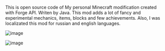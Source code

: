 This is open source code of My personal Minecraft modification created with Forge API.
Writen by Java.
This mod adds a lot of fancy and experimental mechanics, items, blocks and few achievements.
Also, I was localizated this mod for russian and english languages.

![image](https://user-images.githubusercontent.com/56406918/195410988-2bfb7bcb-4fcf-4bdb-85fc-3c742cfe5953.png)

![image](https://user-images.githubusercontent.com/56406918/195401632-3c9ed399-c35e-4560-8ea5-f1b96265a4ba.png)
